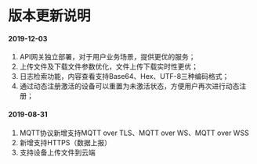 # 版本更新说明

#### 2019-12-03

1. API网关独立部署，对于用户业务场景，提供更优的服务；
2. 上传文件及下载文件参数优化，文件上传下载实时性更优；
3. 日志检索功能，内容查看支持Base64、Hex、UTF-8三种编码格式；
4. 通过动态注册激活的设备可以重置为未激活状态，方便用户再次进行动态注册；


#### 2019-08-31

1. MQTT协议新增支持MQTT over TLS、MQTT over WS、MQTT over WSS 
2. 新增支持HTTPS（数据上报）
3. 支持设备上传文件到云端